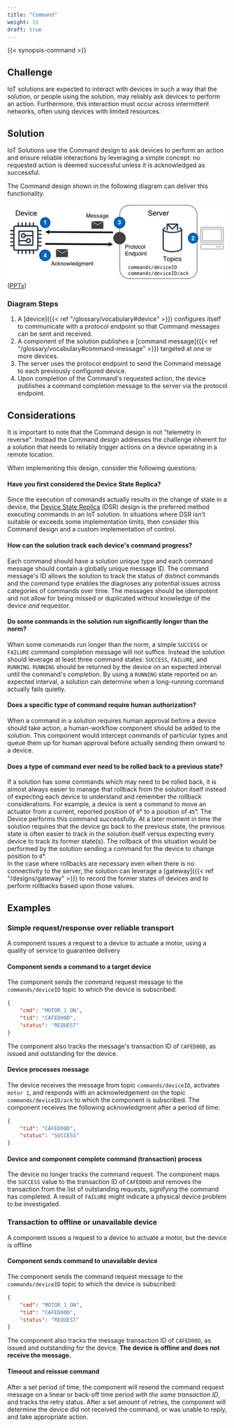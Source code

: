 ```yaml
---
title: "Command"
weight: 11
draft: true
---
```

{{< synopsis-command >}}
<!--more-->

## Challenge

IoT solutions are expected to interact with devices in such a way that the solution, or people using the solution, may reliably ask devices to perform an action. Furthermore, this interaction must occur across intermittent networks, often using devices with limited resources.

## Solution

IoT Solutions use the Command design to ask devices to perform an action and ensure reliable interactions by leveraging a simple concept: no requested action is deemed successful unless it is acknowledged as successful.

The Command design shown in the following diagram can deliver this functionality.

![Command Design](command.png) 
([PPTx](atlas-command.pptx))

### Diagram Steps

1. A [device]({{< ref "/glossary/vocabulary#device" >}}) configures itself to communicate with a protocol endpoint so that Command messages can be sent and received.
2. A component of the solution publishes a [command message]({{< ref "/glossary/vocabulary#command-message" >}}) targeted at one or more devices.
3. The server uses the protocol endpoint to send the Command message to each previously configured device.
4. Upon completion of the Command's requested action, the device publishes a command completion message to the server via the protocol endpoint.

## Considerations

It is important to note that the Command design is not "telemetry in reverse". Instead the Command design addresses the challenge inherent for a solution that needs to reliably trigger actions on a device operating in a remote location.

When implementing this design, consider the following questions:

#### Have you first considered the Device State Replica?

Since the execution of commands actually results in the change of state in a device, the [Device State Replica](/designs/device_state_replica/) (DSR) design is the preferred method executing commands in an IoT solution. In situations where DSR isn't suitable or exceeds some implementation limits, then consider this Command design and a custom implementation of control.

#### How can the solution track each device's command progress?
Each command should have a solution unique type and each command message should contain a globally unique message ID. The command message's ID allows the solution to track the status of distinct commands and the command type enables the diagnoses any potential issues across categories of commands over time. The messages should be idempotent and not allow for being missed or duplicated without knowledge of the device *and* requestor.

#### Do some commands in the solution run significantly longer than the norm?

When some commands run longer than the norm, a simple `SUCCESS`  or `FAILURE` command completion message will not suffice. Instead the solution should leverage at least three command states: `SUCCESS`, `FAILURE`, and `RUNNING`. `RUNNING` should be returned by the device on an expected interval until the command's completion. By using a `RUNNING` state reported on an expected interval, a solution can determine when a long-running command actually fails quietly.  

#### Does a specific type of command require human authorization?

When a command in a solution requires human approval before a device should take action, a human-workflow component should be added to the solution. This component would intercept commands of particular types and queue them up for human approval before actually sending them onward to a device.

#### Does a type of command ever need to be rolled back to a previous state?

If a solution has some commands which may need to be rolled back, it is almost always easier to manage that rollback from the solution itself instead of expecting each device to understand and remember the rollback considerations. For example, a device is sent a command to move an actuator from a current, reported position of `0`&#176; to a position of `45`&#176;. The Device performs this command successfully. At a later moment in time the solution requires that the device go back to the previous state, the previous state is often easier to track in the solution itself versus expecting every device to track its former state(s). The rollback of this situation would be performed by the solution sending a command for the device to change position to `0`&#176;.  
In the case where rollbacks are necessary even when there is no connectivity to the server, the solution can leverage a [gateway]({{< ref "/designs/gateway" >}}) to record the former states of devices and to perform rollbacks based upon those values.  

## Examples

### Simple request/response over reliable transport
A component issues a request to a device to actuate a motor, using a quality of service to guarantee delivery

#### Component sends a command to a target device
The component sends the command request message to the `commands/deviceID` topic to which the device is subscribed:  

```json
{
    "cmd": "MOTOR_1_ON",
    "tid": "CAFED00D",
    "status": "REQUEST"
}
```

The component also tracks the message's transaction ID of `CAFED00D`, as issued and outstanding for the device.

#### Device processes message
The device receives the message from topic `commands/deviceID`, activates `motor 1`, and responds with an acknowledgement on the topic `commands/deviceID/ack` to which the component is subscribed. The component receives the following acknowledgment after a period of time:

```json
{
    "tid": "CAFED00D",
    "status": "SUCCESS"
}
```

#### Device and component complete command (transaction) process

The device no longer tracks the command request. The component maps the `SUCCESS` value to the transaction ID of `CAFED00D` and removes the transaction from the list of outstanding requests, signifying the command has completed. A result of `FAILURE` might indicate a physical device problem to be investigated.

### Transaction to offline or unavailable device
A component issues a request to a device to actuate a motor, but the device is offline

#### Component sends command to unavailable device
The component sends the command request message to the `commands/deviceID` topic to which the device is subscribed:

```json
{
    "cmd": "MOTOR_1_ON",
    "tid": "CAFED00D",
    "status": "REQUEST"
}
```

The component also tracks the message transaction ID of `CAFED00D`, as issued and outstanding for the device. **The device is offline and does not receive the message.**

#### Timeout and reissue command

After a set period of time, the component will resend the command request message on a linear or back-off time period *with the same transaction ID*, and tracks the retry status. After a set amount of retries, the component will determine the device did not received the command, or was unable to reply, and take appropriate action.
